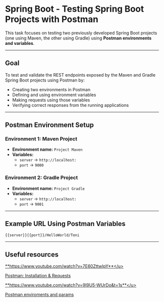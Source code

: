 # Spring Boot - Testing Spring Boot Projects with Postman

This task focuses on testing two previously developed Spring Boot projects (one using Maven, the other using Gradle) using **Postman environments and variables**.

---

## Goal

To test and validate the REST endpoints exposed by the Maven and Gradle Spring Boot projects using Postman by:

- Creating two environments in Postman
- Defining and using environment variables
- Making requests using those variables
- Verifying correct responses from the running applications

---

## Postman Environment Setup

### Environment 1: Maven Project

- **Environment name:** `Project Maven`
- **Variables:**
  - `server` → `http://localhost:`
  - `port` → `9000`

### Environment 2: Gradle Project

- **Environment name:** `Project Gradle`
- **Variables:**
  - `server` → `http://localhost:`
  - `port` → `9001`

---

## Example URL Using Postman Variables

```plaintext
{{server}}{{port}}/HelloWorld/Toni
```

---

## Useful resources

<u>**https://www.youtube.com/watch?v=7E60ZttwIpY**</u>

Postman: Installation & Requests


<u>**https://www.youtube.com/watch?v=9I9U5-WUrDo&t=1s**</u>

Postman enviroments and params


